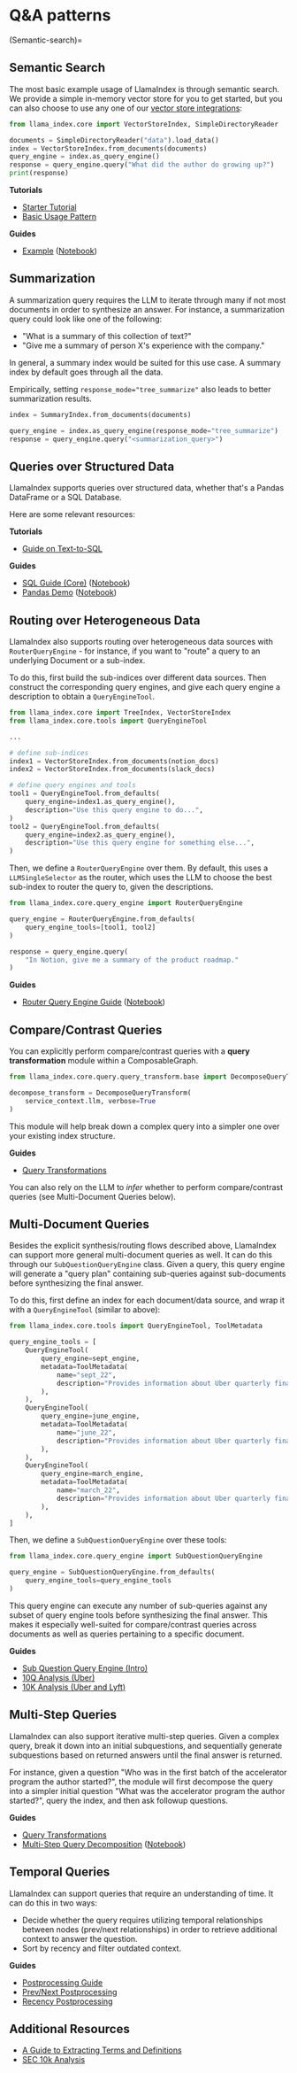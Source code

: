 # Q&A patterns

(Semantic-search)=

## Semantic Search

The most basic example usage of LlamaIndex is through semantic search. We provide a simple in-memory vector store for you to get started, but you can also choose to use any one of our [vector store integrations](../../community/integrations/vector_stores.md):

```python
from llama_index.core import VectorStoreIndex, SimpleDirectoryReader

documents = SimpleDirectoryReader("data").load_data()
index = VectorStoreIndex.from_documents(documents)
query_engine = index.as_query_engine()
response = query_engine.query("What did the author do growing up?")
print(response)
```

**Tutorials**

- [Starter Tutorial](../../getting_started/starter_example.md)
- [Basic Usage Pattern](../querying/querying.md)

**Guides**

- [Example](../../examples/vector_stores/SimpleIndexDemo.ipynb) ([Notebook](https://github.com/run-llama/llama_index/tree/main/docs../../examples/vector_stores/SimpleIndexDemo.ipynb))

## Summarization

A summarization query requires the LLM to iterate through many if not most documents in order to synthesize an answer.
For instance, a summarization query could look like one of the following:

- "What is a summary of this collection of text?"
- "Give me a summary of person X's experience with the company."

In general, a summary index would be suited for this use case. A summary index by default goes through all the data.

Empirically, setting `response_mode="tree_summarize"` also leads to better summarization results.

```python
index = SummaryIndex.from_documents(documents)

query_engine = index.as_query_engine(response_mode="tree_summarize")
response = query_engine.query("<summarization_query>")
```

## Queries over Structured Data

LlamaIndex supports queries over structured data, whether that's a Pandas DataFrame or a SQL Database.

Here are some relevant resources:

**Tutorials**

- [Guide on Text-to-SQL](structured_data.md)

**Guides**

- [SQL Guide (Core)](../../examples/index_structs/struct_indices/SQLIndexDemo.ipynb) ([Notebook](https://github.com/jerryjliu/llama_index/blob/main/docs../../examples/index_structs/struct_indices/SQLIndexDemo.ipynb))
- [Pandas Demo](../../examples/query_engine/pandas_query_engine.ipynb) ([Notebook](https://github.com/jerryjliu/llama_index/blob/main/docs../../examples/query_engine/pandas_query_engine.ipynb))

## Routing over Heterogeneous Data

LlamaIndex also supports routing over heterogeneous data sources with `RouterQueryEngine` - for instance, if you want to "route" a query to an
underlying Document or a sub-index.

To do this, first build the sub-indices over different data sources.
Then construct the corresponding query engines, and give each query engine a description to obtain a `QueryEngineTool`.

```python
from llama_index.core import TreeIndex, VectorStoreIndex
from llama_index.core.tools import QueryEngineTool

...

# define sub-indices
index1 = VectorStoreIndex.from_documents(notion_docs)
index2 = VectorStoreIndex.from_documents(slack_docs)

# define query engines and tools
tool1 = QueryEngineTool.from_defaults(
    query_engine=index1.as_query_engine(),
    description="Use this query engine to do...",
)
tool2 = QueryEngineTool.from_defaults(
    query_engine=index2.as_query_engine(),
    description="Use this query engine for something else...",
)
```

Then, we define a `RouterQueryEngine` over them.
By default, this uses a `LLMSingleSelector` as the router, which uses the LLM to choose the best sub-index to router the query to, given the descriptions.

```python
from llama_index.core.query_engine import RouterQueryEngine

query_engine = RouterQueryEngine.from_defaults(
    query_engine_tools=[tool1, tool2]
)

response = query_engine.query(
    "In Notion, give me a summary of the product roadmap."
)
```

**Guides**

- [Router Query Engine Guide](../../examples/query_engine/RouterQueryEngine.ipynb) ([Notebook](https://github.com/jerryjliu/llama_index/blob/main/docs../../examples/query_engine/RouterQueryEngine.ipynb))

## Compare/Contrast Queries

You can explicitly perform compare/contrast queries with a **query transformation** module within a ComposableGraph.

```python
from llama_index.core.query.query_transform.base import DecomposeQueryTransform

decompose_transform = DecomposeQueryTransform(
    service_context.llm, verbose=True
)
```

This module will help break down a complex query into a simpler one over your existing index structure.

**Guides**

- [Query Transformations](../../optimizing/advanced_retrieval/query_transformations.md)

You can also rely on the LLM to _infer_ whether to perform compare/contrast queries (see Multi-Document Queries below).

## Multi-Document Queries

Besides the explicit synthesis/routing flows described above, LlamaIndex can support more general multi-document queries as well.
It can do this through our `SubQuestionQueryEngine` class. Given a query, this query engine will generate a "query plan" containing
sub-queries against sub-documents before synthesizing the final answer.

To do this, first define an index for each document/data source, and wrap it with a `QueryEngineTool` (similar to above):

```python
from llama_index.core.tools import QueryEngineTool, ToolMetadata

query_engine_tools = [
    QueryEngineTool(
        query_engine=sept_engine,
        metadata=ToolMetadata(
            name="sept_22",
            description="Provides information about Uber quarterly financials ending September 2022",
        ),
    ),
    QueryEngineTool(
        query_engine=june_engine,
        metadata=ToolMetadata(
            name="june_22",
            description="Provides information about Uber quarterly financials ending June 2022",
        ),
    ),
    QueryEngineTool(
        query_engine=march_engine,
        metadata=ToolMetadata(
            name="march_22",
            description="Provides information about Uber quarterly financials ending March 2022",
        ),
    ),
]
```

Then, we define a `SubQuestionQueryEngine` over these tools:

```python
from llama_index.core.query_engine import SubQuestionQueryEngine

query_engine = SubQuestionQueryEngine.from_defaults(
    query_engine_tools=query_engine_tools
)
```

This query engine can execute any number of sub-queries against any subset of query engine tools before synthesizing the final answer.
This makes it especially well-suited for compare/contrast queries across documents as well as queries pertaining to a specific document.

**Guides**

- [Sub Question Query Engine (Intro)](../../examples/query_engine/sub_question_query_engine.ipynb)
- [10Q Analysis (Uber)](../../examples/usecases/10q_sub_question.ipynb)
- [10K Analysis (Uber and Lyft)](../../examples/usecases/10k_sub_question.ipynb)

## Multi-Step Queries

LlamaIndex can also support iterative multi-step queries. Given a complex query, break it down into an initial subquestions,
and sequentially generate subquestions based on returned answers until the final answer is returned.

For instance, given a question "Who was in the first batch of the accelerator program the author started?",
the module will first decompose the query into a simpler initial question "What was the accelerator program the author started?",
query the index, and then ask followup questions.

**Guides**

- [Query Transformations](../../optimizing/advanced_retrieval/query_transformations.md)
- [Multi-Step Query Decomposition](../../examples/query_transformations/HyDEQueryTransformDemo.ipynb) ([Notebook](https://github.com/jerryjliu/llama_index/blob/main/docs/examples/query_transformations/HyDEQueryTransformDemo.ipynb))

## Temporal Queries

LlamaIndex can support queries that require an understanding of time. It can do this in two ways:

- Decide whether the query requires utilizing temporal relationships between nodes (prev/next relationships) in order to retrieve additional context to answer the question.
- Sort by recency and filter outdated context.

**Guides**

- [Postprocessing Guide](../../module_guides/querying/node_postprocessors/node_postprocessors.md)
- [Prev/Next Postprocessing](../../examples/node_postprocessor/PrevNextPostprocessorDemo.ipynb)
- [Recency Postprocessing](../../examples/node_postprocessor/RecencyPostprocessorDemo.ipynb)

## Additional Resources

- [A Guide to Extracting Terms and Definitions](q_and_a/terms_definitions_tutorial.md)
- [SEC 10k Analysis](https://medium.com/@jerryjliu98/how-unstructured-and-llamaindex-can-help-bring-the-power-of-llms-to-your-own-data-3657d063e30d)
